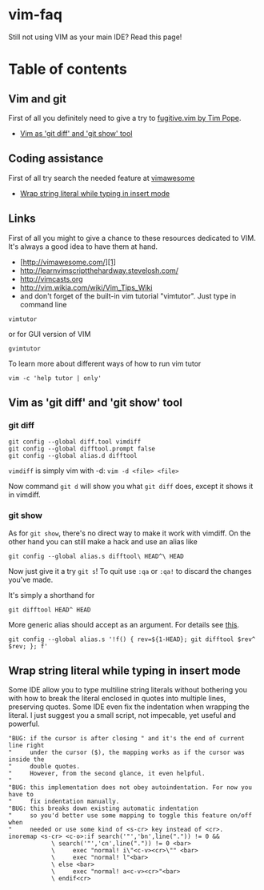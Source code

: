 # vim-faq

Still not using VIM as your main IDE? Read this page!

# Table of contents

## Vim and git

First of all you definitely need to give a try to [fugitive.vim by Tim Pope](https://github.com/tpope/vim-fugitive).

+ [Vim as 'git diff' and 'git show' tool](#vim-as-git-diff-and-git-show-tool)

## Coding assistance

First of all try search the needed feature at [vimawesome][1]

+ [Wrap string literal while typing in insert mode](#wrap-string-literal-while-typing-in-insert-mode)

## Links

First of all you might to give a chance to these resources dedicated to VIM. It's always a good idea to have them at hand.

+ [http://vimawesome.com/][1]
+ http://learnvimscriptthehardway.stevelosh.com/ 
+ http://vimcasts.org 
+ http://vim.wikia.com/wiki/Vim_Tips_Wiki 
+ and don't forget of the built-in vim tutorial "vimtutor". Just type in command line

```
vimtutor
```

or for GUI version of VIM

```
gvimtutor
```

To learn more about different ways of how to run vim tutor 

```
vim -c 'help tutor | only'
```

## Vim as 'git diff' and 'git show' tool
### git diff

```
git config --global diff.tool vimdiff
git config --global difftool.prompt false 
git config --global alias.d difftool
```

`vimdiff` is simply vim with -d: `vim -d <file> <file>`

Now command `git d` will show you what `git diff` does, except it shows it in vimdiff.

### git show

As for `git show`, there's no direct way to make it work with vimdiff.
On the other hand you can still make a hack and use an alias like

```
git config --global alias.s difftool\ HEAD^\ HEAD
```

Now just give it a try `git s`! To quit use `:qa` or `:qa!` to discard the changes you've made.

It's simply a shorthand for

```
git difftool HEAD^ HEAD
```

More generic alias should accept <revision> as an argument. For details see [this](http://jondavidjohn.com/git-aliases-parameters/).

```
git config --global alias.s '!f() { rev=${1-HEAD}; git difftool $rev^ $rev; }; f'
```

## Wrap string literal while typing in insert mode
Some IDE allow you to type multiline string literals without bothering you with how to break the literal enclosed in quotes into multiple lines, preserving quotes. Some IDE even fix the indentation when wrapping the literal. I just suggest you a small script, not impecable, yet useful and powerful.

```vim
"BUG: if the cursor is after closing " and it's the end of current line right 
"     under the cursor ($), the mapping works as if the cursor was inside the
"     double quotes.
"     However, from the second glance, it even helpful.
"
"BUG: this implementation does not obey autoindentation. For now you have to
"     fix indentation manually.
"BUG: this breaks down existing automatic indentation
"     so you'd better use some mapping to toggle this feature on/off when
"     needed or use some kind of <s-cr> key instead of <cr>.
inoremap <s-cr> <c-o>:if search('"','bn',line(".")) != 0 &&
            \ search('"','cn',line(".")) != 0 <bar>
            \     exec "normal! i\"<c-v><cr>\"" <bar>
            \     exec "normal! l"<bar>
            \ else <bar>
            \     exec "normal! a<c-v><cr>"<bar>
            \ endif<cr>
```


[1]: http://vimawesome.com/
